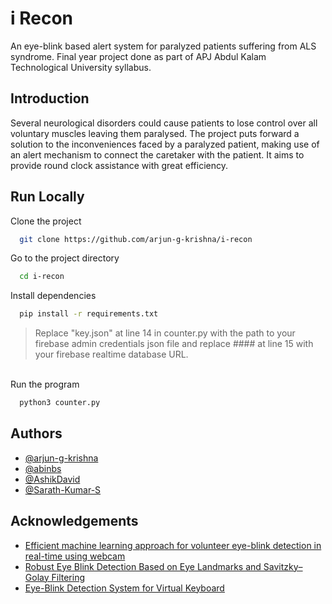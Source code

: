 
# i Recon

An eye-blink based alert system for paralyzed patients suffering from ALS syndrome. 
Final year project done as part of APJ Abdul Kalam Technological University syllabus.

## Introduction

Several neurological disorders could cause patients to lose control over all voluntary muscles leaving them paralysed. 
The project puts forward a solution to the inconveniences faced by a paralyzed patient, making use of an alert mechanism to connect the caretaker with the patient.
It aims to provide round clock assistance with great efficiency.

## Run Locally

Clone the project

```bash
  git clone https://github.com/arjun-g-krishna/i-recon
```

Go to the project directory

```bash
  cd i-recon
```

Install dependencies

```bash
  pip install -r requirements.txt
```
> Replace "key.json" at line 14 in counter.py with the path to your firebase admin credentials json file and replace #### at line 15 with your firebase realtime database URL.

<br> Run the program

```bash
  python3 counter.py
```


## Authors

- [@arjun-g-krishna](https://www.github.com/arjun-g-krishna)
- [@abinbs](https://www.github.com/abinbs)
- [@AshikDavid](https://www.github.com/AshikDavid)
- [@Sarath-Kumar-S](https://www.github.com/Sarath-Kumar-S)

## Acknowledgements

 - [Efficient machine learning approach for volunteer eye-blink detection in real-time using webcam](https://doi.org/10.1016/j.eswa.2021.116073)
 - [Robust Eye Blink Detection Based on Eye Landmarks and Savitzky–Golay Filtering]( https://doi.org/10.3390/info9040093)
 - [Eye-Blink Detection System for Virtual Keyboard](https://ieeexplore.ieee.org/document/9428797)

